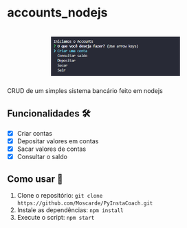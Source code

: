 # accounts_nodejs
<h1 align="center"><img src="pictures/accounts.png" alt="logo" width=300/></h1>
CRUD de um simples sistema bancário feito em nodejs

## Funcionalidades 🛠️

- [x]  Criar contas
- [x]  Depositar valores em contas
- [x]  Sacar valores de contas
- [x]  Consultar o saldo

## Como usar 🤔

1.  Clone o repositório: `git clone https://github.com/Moscarde/PyInstaCoach.git`
2.  Instale as dependências: `npm install`
3.  Execute o script: `npm start`